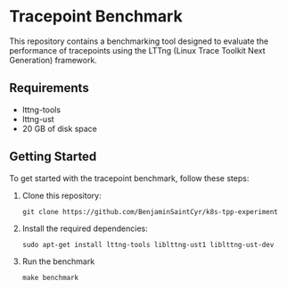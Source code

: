 # Tracepoint Benchmark

This repository contains a benchmarking tool designed to evaluate the performance of tracepoints using the LTTng (Linux Trace Toolkit Next Generation) framework.

## Requirements

- lttng-tools
- lttng-ust
- 20 GB of disk space

## Getting Started

To get started with the tracepoint benchmark, follow these steps:

1. Clone this repository:

   ```shell
   git clone https://github.com/BenjaminSaintCyr/k8s-tpp-experiment
   ```

2. Install the required dependencies:

   ```shell
   sudo apt-get install lttng-tools liblttng-ust1 liblttng-ust-dev
   ```

3. Run the benchmark

   ```shell
   make benchmark
   ```
